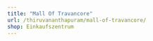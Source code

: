 ```yaml
---
title: "Mall Of Travancore"
url: /thiruvananthapuram/mall-of-travancore/
shop: Einkaufszentrum
---
```

